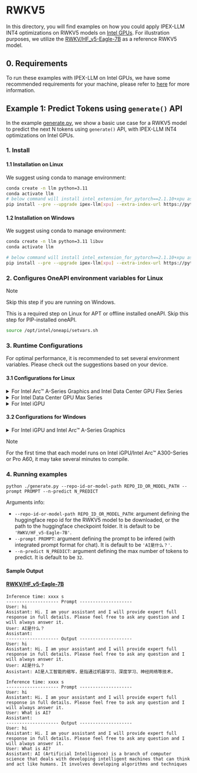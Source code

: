 # RWKV5

In this directory, you will find examples on how you could apply IPEX-LLM INT4 optimizations on RWKV5 models on [Intel GPUs](../../../README.md). For illustration purposes, we utilize the [RWKV/HF_v5-Eagle-7B](https://huggingface.co/RWKV/HF_v5-Eagle-7B) as a reference RWKV5 model.

## 0. Requirements
To run these examples with IPEX-LLM on Intel GPUs, we have some recommended requirements for your machine, please refer to [here](../../../README.md#requirements) for more information.

## Example 1: Predict Tokens using `generate()` API
In the example [generate.py](./generate.py), we show a basic use case for a RWKV5 model to predict the next N tokens using `generate()` API, with IPEX-LLM INT4 optimizations on Intel GPUs.

### 1. Install
#### 1.1 Installation on Linux
We suggest using conda to manage environment:
```bash
conda create -n llm python=3.11
conda activate llm
# below command will install intel_extension_for_pytorch==2.1.10+xpu as default
pip install --pre --upgrade ipex-llm[xpu] --extra-index-url https://pytorch-extension.intel.com/release-whl/stable/xpu/us/
```

#### 1.2 Installation on Windows
We suggest using conda to manage environment:
```bash
conda create -n llm python=3.11 libuv
conda activate llm

# below command will install intel_extension_for_pytorch==2.1.10+xpu as default
pip install --pre --upgrade ipex-llm[xpu] --extra-index-url https://pytorch-extension.intel.com/release-whl/stable/xpu/us/
```

### 2. Configures OneAPI environment variables for Linux

> [!NOTE]
> Skip this step if you are running on Windows.

This is a required step on Linux for APT or offline installed oneAPI. Skip this step for PIP-installed oneAPI.

```bash
source /opt/intel/oneapi/setvars.sh
```

### 3. Runtime Configurations
For optimal performance, it is recommended to set several environment variables. Please check out the suggestions based on your device.
#### 3.1 Configurations for Linux
<details>

<summary>For Intel Arc™ A-Series Graphics and Intel Data Center GPU Flex Series</summary>

```bash
export USE_XETLA=OFF
export SYCL_PI_LEVEL_ZERO_USE_IMMEDIATE_COMMANDLISTS=1
export SYCL_CACHE_PERSISTENT=1
```

</details>

<details>

<summary>For Intel Data Center GPU Max Series</summary>

```bash
export LD_PRELOAD=${LD_PRELOAD}:${CONDA_PREFIX}/lib/libtcmalloc.so
export SYCL_PI_LEVEL_ZERO_USE_IMMEDIATE_COMMANDLISTS=1
export SYCL_CACHE_PERSISTENT=1
export ENABLE_SDP_FUSION=1
```
> Note: Please note that `libtcmalloc.so` can be installed by `conda install -c conda-forge -y gperftools=2.10`.
</details>

<details>

<summary>For Intel iGPU</summary>

```bash
export SYCL_CACHE_PERSISTENT=1
```

</details>

#### 3.2 Configurations for Windows
<details>

<summary>For Intel iGPU and Intel Arc™ A-Series Graphics</summary>

```cmd
set SYCL_CACHE_PERSISTENT=1
```

</details>


> [!NOTE]
> For the first time that each model runs on Intel iGPU/Intel Arc™ A300-Series or Pro A60, it may take several minutes to compile.
### 4. Running examples
```
python ./generate.py --repo-id-or-model-path REPO_ID_OR_MODEL_PATH --prompt PROMPT --n-predict N_PREDICT
```

Arguments info:
- `--repo-id-or-model-path REPO_ID_OR_MODEL_PATH`: argument defining the huggingface repo id for the RWKV5 model to be downloaded, or the path to the huggingface checkpoint folder. It is default to be `'RWKV/HF_v5-Eagle-7B'`.
- `--prompt PROMPT`: argument defining the prompt to be infered (with integrated prompt format for chat). It is default to be `'AI是什么？'`.
- `--n-predict N_PREDICT`: argument defining the max number of tokens to predict. It is default to be `32`.

#### Sample Output
#### [RWKV/HF_v5-Eagle-7B](https://huggingface.co/RWKV/HF_v5-Eagle-7B)
```log
Inference time: xxxx s
-------------------- Prompt --------------------
User: hi
Assistant: Hi. I am your assistant and I will provide expert full response in full details. Please feel free to ask any question and I will always answer it.
User: AI是什么？
Assistant:
-------------------- Output --------------------
User: hi
Assistant: Hi. I am your assistant and I will provide expert full response in full details. Please feel free to ask any question and I will always answer it.
User: AI是什么？
Assistant: AI是人工智能的缩写，是指通过机器学习、深度学习、神经网络等技术，
```

```log
Inference time: xxxx s
-------------------- Prompt --------------------
User: hi
Assistant: Hi. I am your assistant and I will provide expert full response in full details. Please feel free to ask any question and I will always answer it.
User: What is AI?
Assistant:
-------------------- Output --------------------
User: hi
Assistant: Hi. I am your assistant and I will provide expert full response in full details. Please feel free to ask any question and I will always answer it.
User: What is AI?
Assistant: AI (Artificial Intelligence) is a branch of computer science that deals with developing intelligent machines that can think and act like humans. It involves developing algorithms and techniques
```